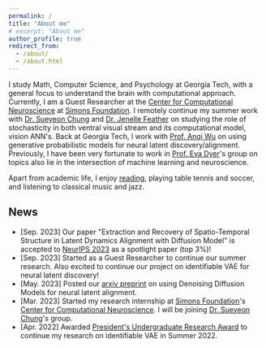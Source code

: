 ```yaml
---
permalink: /
title: "About me"
# excerpt: "About me"
author_profile: true
redirect_from: 
  - /about/
  - /about.html
---
```


I study Math, Computer Science, and Psychology at Georgia Tech, with a general focus to understand the brain with computational approach. Currently, I am a Guest Researcher at the [Center for Computational Neuroscience](https://www.simonsfoundation.org/flatiron/center-for-computational-neuroscience/) at [Simons Foundation](https://www.simonsfoundation.org/). I remotely continue my summer work with [Dr. Sueyeon Chung](https://sites.google.com/site/sueyeonchung/) and [Dr. Jenelle Feather](https://www.jenellefeather.com/) on studying the role of stochasticity in both ventral visual stream and its computational model, vision ANN's. Back at Georgia Tech, I work with [Prof. Anqi Wu](https://sites.google.com/view/brainml/home?authuser=0) on using generative probabilistic models for neural latent discovery/alignment. Previously, I have been very fortunate to work in [Prof. Eva Dyer](https://dyerlab.gatech.edu/)'s group on topics also lie in the intersection of machine learning and neuroscience. 

Apart from academic life, I enjoy [reading](https://www.goodreads.com/user/show/96906289-zijing), playing table tennis and soccer, and listening to classical music and jazz.

<!-- ## Research Interests
My research interests lie in the intersection of machine learning and neuroscience. I am particularly interested in the following topics:
 -->

## News 
- [Sep. 2023] Our paper "Extraction and Recovery of Spatio-Temporal Structure in Latent Dynamics Alignment with Diffusion Model" is accepted to [NeurIPS 2023](https://neurips.cc/) as a spotlight paper (top 3%)! 
- [Sep. 2023] Started as a Guest Researcher to continue our summer research. Also excited to continue our project on identifiable VAE for neural latent discovery!
- [May. 2023] Posted our [arxiv preprint](https://arxiv.org/abs/2306.06138) on using Denoising Diffusion Models for neural latent alignment. 
- [Mar. 2023] Started my research internship at [Simons Foundation](https://www.simonsfoundation.org/)'s [Center for Computational Neuroscience](https://www.simonsfoundation.org/flatiron/center-for-computational-neuroscience/). I will be joining [Dr. Sueyeon Chung](https://sites.google.com/site/sueyeonchung/)'s group.
- [Apr. 2022] Awarded [President's Undergraduate Research Award](https://undergradresearch.gatech.edu/content/presidents-undergraduate-research-awards) to continue my research on identifiable VAE in Summer 2022.

<!-- ## Publications -->